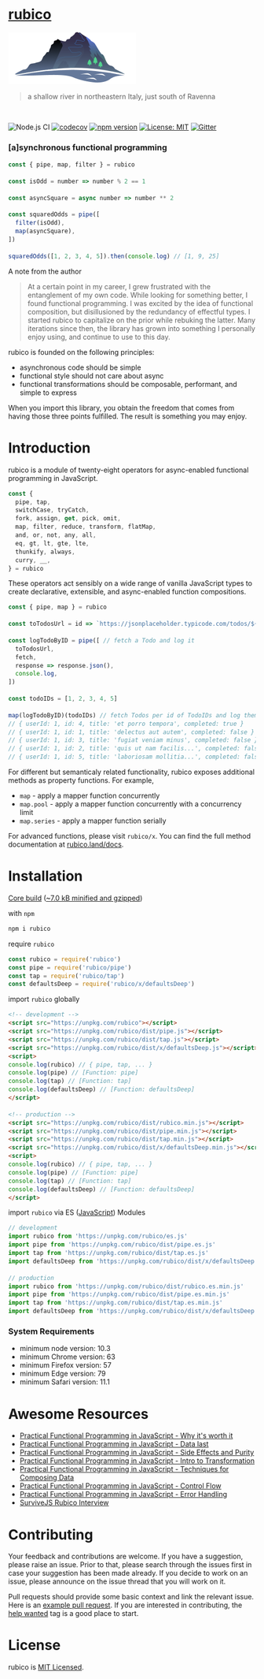 # [rubico](https://rubico.land/)
![rubico](https://raw.githubusercontent.com/a-synchronous/assets/master/rubico-logo.png)
> a shallow river in northeastern Italy, just south of Ravenna

<br />

![Node.js CI](https://github.com/a-synchronous/rubico/workflows/Node.js%20CI/badge.svg?branch=master)
[![codecov](https://codecov.io/gh/a-synchronous/rubico/branch/master/graph/badge.svg)](https://codecov.io/gh/a-synchronous/rubico)
[![npm version](https://img.shields.io/npm/v/rubico.svg?style=flat)](https://www.npmjs.com/package/rubico)
[![License: MIT](https://img.shields.io/badge/License-MIT-blue.svg)](https://opensource.org/licenses/MIT)
[![Gitter](https://badges.gitter.im/Join_Chat.svg)](https://gitter.im/a-synchronous/rubico)

### [a]synchronous functional programming

```javascript [playground]
const { pipe, map, filter } = rubico

const isOdd = number => number % 2 == 1

const asyncSquare = async number => number ** 2

const squaredOdds = pipe([
  filter(isOdd),
  map(asyncSquare),
])

squaredOdds([1, 2, 3, 4, 5]).then(console.log) // [1, 9, 25]
```

A note from the author
> At a certain point in my career, I grew frustrated with the entanglement of my own code. While looking for something better, I found functional programming. I was excited by the idea of functional composition, but disillusioned by the redundancy of effectful types. I started rubico to capitalize on the prior while rebuking the latter. Many iterations since then, the library has grown into something I personally enjoy using, and continue to use to this day.

rubico is founded on the following principles:
 * asynchronous code should be simple
 * functional style should not care about async
 * functional transformations should be composable, performant, and simple to express

When you import this library, you obtain the freedom that comes from having those three points fulfilled. The result is something you may enjoy.

# Introduction

rubico is a module of twenty-eight operators for async-enabled functional programming in JavaScript.

```javascript
const {
  pipe, tap,
  switchCase, tryCatch,
  fork, assign, get, pick, omit,
  map, filter, reduce, transform, flatMap,
  and, or, not, any, all,
  eq, gt, lt, gte, lte,
  thunkify, always,
  curry, __,
} = rubico
```

These operators act sensibly on a wide range of vanilla JavaScript types to create declarative, extensible, and async-enabled function compositions.

```javascript [playground]
const { pipe, map } = rubico

const toTodosUrl = id => `https://jsonplaceholder.typicode.com/todos/${id}`

const logTodoByID = pipe([ // fetch a Todo and log it
  toTodosUrl,
  fetch,
  response => response.json(),
  console.log,
])

const todoIDs = [1, 2, 3, 4, 5]

map(logTodoByID)(todoIDs) // fetch Todos per id of TodoIDs and log them
// { userId: 1, id: 4, title: 'et porro tempora', completed: true }
// { userId: 1, id: 1, title: 'delectus aut autem', completed: false }
// { userId: 1, id: 3, title: 'fugiat veniam minus', completed: false }
// { userId: 1, id: 2, title: 'quis ut nam facilis...', completed: false }
// { userId: 1, id: 5, title: 'laboriosam mollitia...', completed: false }
```

For different but semanticaly related functionality, rubico exposes additional methods as property functions. For example,

 * `map` - apply a mapper function concurrently
 * `map.pool` - apply a mapper function concurrently with a concurrency limit
 * `map.series` - apply a mapper function serially

For advanced functions, please visit `rubico/x`. You can find the full method documentation at [rubico.land/docs](https://rubico.land/docs).

# Installation
[Core build](https://unpkg.com/rubico/index.js) ([~7.0 kB minified and gzipped](https://unpkg.com/rubico/dist/rubico.min.js))

with `npm`
```bash
npm i rubico
```

require `rubico`
```javascript
const rubico = require('rubico')
const pipe = require('rubico/pipe')
const tap = require('rubico/tap')
const defaultsDeep = require('rubico/x/defaultsDeep')
```

import `rubico` globally
```html
<!-- development -->
<script src="https://unpkg.com/rubico"></script>
<script src="https://unpkg.com/rubico/dist/pipe.js"></script>
<script src="https://unpkg.com/rubico/dist/tap.js"></script>
<script src="https://unpkg.com/rubico/dist/x/defaultsDeep.js"></script>
<script>
console.log(rubico) // { pipe, tap, ... }
console.log(pipe) // [Function: pipe]
console.log(tap) // [Function: tap]
console.log(defaultsDeep) // [Function: defaultsDeep]
</script>

<!-- production -->
<script src="https://unpkg.com/rubico/dist/rubico.min.js"></script>
<script src="https://unpkg.com/rubico/dist/pipe.min.js"></script>
<script src="https://unpkg.com/rubico/dist/tap.min.js"></script>
<script src="https://unpkg.com/rubico/dist/x/defaultsDeep.min.js"></script>
<script>
console.log(rubico) // { pipe, tap, ... }
console.log(pipe) // [Function: pipe]
console.log(tap) // [Function: tap]
console.log(defaultsDeep) // [Function: defaultsDeep]
</script>
```

import `rubico` via ES ([JavaScript](https://developer.mozilla.org/en-US/docs/Web/JavaScript/Guide/Modules)) Modules
```javascript
// development
import rubico from 'https://unpkg.com/rubico/es.js'
import pipe from 'https://unpkg.com/rubico/dist/pipe.es.js'
import tap from 'https://unpkg.com/rubico/dist/tap.es.js'
import defaultsDeep from 'https://unpkg.com/rubico/dist/x/defaultsDeep.es.js'

// production
import rubico from 'https://unpkg.com/rubico/dist/rubico.es.min.js'
import pipe from 'https://unpkg.com/rubico/dist/pipe.es.min.js'
import tap from 'https://unpkg.com/rubico/dist/tap.es.min.js'
import defaultsDeep from 'https://unpkg.com/rubico/dist/x/defaultsDeep.es.min.js'
```

### System Requirements
 * minimum node version: 10.3
 * minimum Chrome version: 63
 * minimum Firefox version: 57
 * minimum Edge version: 79
 * minimum Safari version: 11.1

# Awesome Resources
 * [Practical Functional Programming in JavaScript - Why it's worth it](https://dev.to/richytong/practical-functional-programming-in-javascript-why-it-s-worth-it-ep1)
 * [Practical Functional Programming in JavaScript - Data last](https://dev.to/richytong/practical-functional-programming-in-javascript-data-last-1gjo)
 * [Practical Functional Programming in JavaScript - Side Effects and Purity](https://dev.to/richytong/practical-functional-programming-in-javascript-side-effects-and-purity-revised-420h)
 * [Practical Functional Programming in JavaScript - Intro to Transformation](https://dev.to/richytong/practical-functional-programming-in-javascript-intro-to-transformation-55hm)
 * [Practical Functional Programming in JavaScript - Techniques for Composing Data](https://dev.to/richytong/practical-functional-programming-in-javascript-techniques-for-composing-data-c39)
 * [Practical Functional Programming in JavaScript - Control Flow](https://dev.to/richytong/practical-functional-programming-in-javascript-control-flow-2fim)
 * [Practical Functional Programming in JavaScript - Error Handling](https://dev.to/richytong/practical-functional-programming-in-javascript-error-handling-8g5)
 * [SurviveJS Rubico Interview](https://survivejs.com/blog/rubico-interview/)

# Contributing
Your feedback and contributions are welcome. If you have a suggestion, please raise an issue. Prior to that, please search through the issues first in case your suggestion has been made already. If you decide to work on an issue, please announce on the issue thread that you will work on it.

Pull requests should provide some basic context and link the relevant issue. Here is an [example pull request](https://github.com/a-synchronous/rubico/pull/12). If you are interested in contributing, the [help wanted](https://github.com/a-synchronous/rubico/issues?q=is%3Aissue+is%3Aopen+label%3A%22help+wanted%22) tag is a good place to start.

# License
rubico is [MIT Licensed](https://github.com/a-synchronous/rubico/blob/master/LICENSE).
